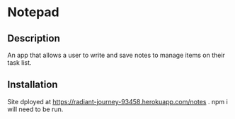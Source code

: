 # Notepad


## Description
An app that allows a user to write and save notes to manage items on their task list. 


## Installation
Site dployed at https://radiant-journey-93458.herokuapp.com/notes . npm i will need to be run.
